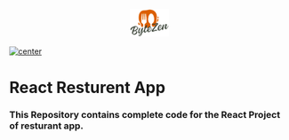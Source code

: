 <p align="center">
  <img src="/public/favicon.ico" alt="BytZen" width="70px">
</p>


<a href="https://innovatorbrain.github.io/bytezen-res/">
  <img align="center" src="https://img.shields.io/badge/View%20The%20Page-Click%20Me-blue" alt="center">
</a>



# React Resturent App 

### This Repository contains complete code for the React Project of resturant app.
